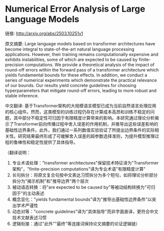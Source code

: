 # Numerical Error Analysis of Large Language Models

链接: http://arxiv.org/abs/2503.10251v1

原文摘要:
Large language models based on transformer architectures have become integral
to state-of-the-art natural language processing applications. However, their
training remains computationally expensive and exhibits instabilities, some of
which are expected to be caused by finite-precision computations. We provide a
theoretical analysis of the impact of round-off errors within the forward pass
of a transformer architecture which yields fundamental bounds for these
effects. In addition, we conduct a series of numerical experiments which
demonstrate the practical relevance of our bounds. Our results yield concrete
guidelines for choosing hyperparameters that mitigate round-off errors, leading
to more robust and stable inference.

中文翻译:
基于Transformer架构的大规模语言模型已成为当前自然语言处理应用的核心组件。然而，这类模型的训练过程仍存在计算成本高昂和训练不稳定的问题，其中部分不稳定性可归因于有限精度计算带来的影响。本研究通过理论分析揭示了Transformer前向传播过程中舍入误差的作用机制，并推导出这些误差影响的基础性边界条件。此外，我们通过一系列数值实验验证了所提出边界条件的实际相关性。研究结果最终形成了可缓解舍入误差的超参数选择准则，为提升模型推理过程的鲁棒性和稳定性提供了具体指导。

（翻译说明：
1. 专业术语处理："transformer architectures"保留技术特征译为"Transformer架构"，"finite-precision computations"译为专业术语"有限精度计算"
2. 长句拆分：将原文复合句按中文表达习惯拆分为多个短句，如将理论分析部分拆分为"揭示机制"和"推导边界"两个层次
3. 被动语态转换：将"are expected to be caused by"等被动结构转换为"可归因于"的主动表述
4. 概念显化："yields fundamental bounds"译为"推导出基础性边界条件"以突出学术严谨性
5. 动态对等："concrete guidelines"译为"具体指导"而非字面直译，更符合中文技术文献表述习惯
6. 逻辑衔接：通过"此外""最终"等连接词保持论文摘要的论证逻辑链）
